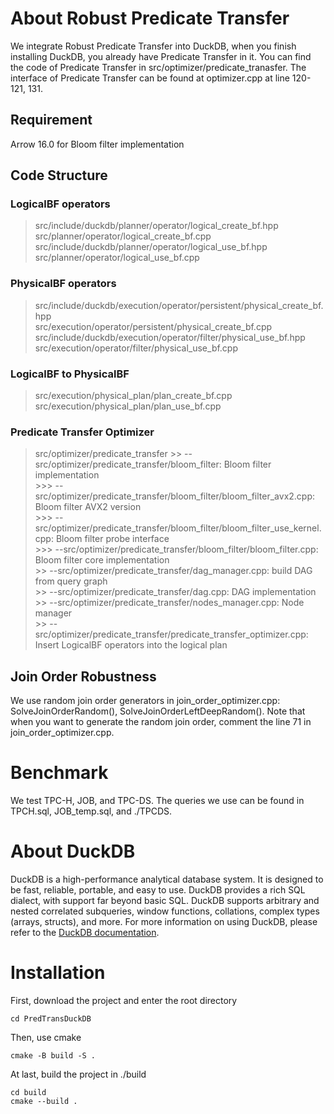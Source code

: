 # About Robust Predicate Transfer
We integrate Robust Predicate Transfer into DuckDB, when you finish installing DuckDB, you already have Predicate Transfer in it.
You can find the code of Predicate Transfer in src/optimizer/predicate_tranasfer. The interface of Predicate Transfer can be found at optimizer.cpp at line 120-121, 131.
## Requirement
Arrow 16.0 for Bloom filter implementation
## Code Structure
### LogicalBF operators
  > src/include/duckdb/planner/operator/logical_create_bf.hpp  
  > src/planner/operator/logical_create_bf.cpp  
  > src/include/duckdb/planner/operator/logical_use_bf.hpp  
  > src/planner/operator/logical_use_bf.cpp  
### PhysicalBF operators
  > src/include/duckdb/execution/operator/persistent/physical_create_bf.hpp  
  > src/execution/operator/persistent/physical_create_bf.cpp  
  > src/include/duckdb/execution/operator/filter/physical_use_bf.hpp  
  > src/execution/operator/filter/physical_use_bf.cpp  
### LogicalBF to PhysicalBF
  > src/execution/physical_plan/plan_create_bf.cpp  
  > src/execution/physical_plan/plan_use_bf.cpp  
### Predicate Transfer Optimizer
  > src/optimizer/predicate_transfer
    >> --src/optimizer/predicate_transfer/bloom_filter: Bloom filter implementation  
    >>>  --src/optimizer/predicate_transfer/bloom_filter/bloom_filter_avx2.cpp: Bloom filter AVX2 version  
    >>>  --src/optimizer/predicate_transfer/bloom_filter/bloom_filter_use_kernel.cpp: Bloom filter probe interface  
    >>>  --src/optimizer/predicate_transfer/bloom_filter/bloom_filter.cpp: Bloom filter core implementation  
    >> --src/optimizer/predicate_transfer/dag_manager.cpp: build DAG from query graph  
    >> --src/optimizer/predicate_transfer/dag.cpp: DAG implementation  
    >> --src/optimizer/predicate_transfer/nodes_manager.cpp: Node manager  
    >> --src/optimizer/predicate_transfer/predicate_transfer_optimizer.cpp: Insert LogicalBF operators into the logical plan  
    
## Join Order Robustness
We use random join order generators in join_order_optimizer.cpp: SolveJoinOrderRandom(), SolveJoinOrderLeftDeepRandom(). Note that when you want to generate the random join order, comment the line 71 in join_order_optimizer.cpp.

# Benchmark
We test TPC-H, JOB, and TPC-DS. The queries we use can be found in TPCH.sql, JOB_temp.sql, and ./TPCDS.

# About DuckDB
DuckDB is a high-performance analytical database system. It is designed to be fast, reliable, portable, and easy to use. DuckDB provides a rich SQL dialect, with support far beyond basic SQL. DuckDB supports arbitrary and nested correlated subqueries, window functions, collations, complex types (arrays, structs), and more. For more information on using DuckDB, please refer to the [DuckDB documentation](https://duckdb.org/docs/).

# Installation
First, download the project and enter the root directory
```
cd PredTransDuckDB
```
Then, use cmake
```
cmake -B build -S .
```
At last, build the project in ./build
```
cd build
cmake --build .
```
